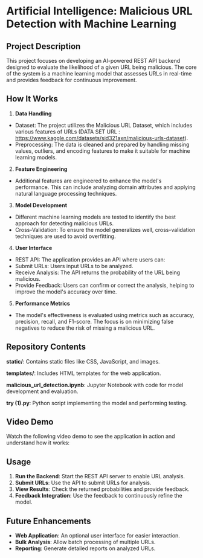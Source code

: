 # Artificial Intelligence: Malicious URL Detection with Machine Learning
## Project Description
This project focuses on developing an AI-powered REST API backend designed to evaluate the likelihood of a given URL being malicious. The core of the system is a machine learning model that assesses URLs in real-time and provides feedback for continuous improvement.

## How It Works
1. **Data Handling**
* Dataset: The project utilizes the Malicious URL Dataset, which includes various features of URLs (DATA SET URL : https://www.kaggle.com/datasets/sid321axn/malicious-urls-dataset).
* Preprocessing: The data is cleaned and prepared by handling missing values, outliers, and encoding features to make it suitable for machine learning models.
2. **Feature Engineering**
* Additional features are engineered to enhance the model's performance. This can include analyzing domain attributes and applying natural language processing techniques.
3. **Model Development**
* Different machine learning models are tested to identify the best approach for detecting malicious URLs.
* Cross-Validation: To ensure the model generalizes well, cross-validation techniques are used to avoid overfitting.
4. **User Interface**
* REST API: The application provides an API where users can:
* Submit URLs: Users input URLs to be analyzed.
* Receive Analysis: The API returns the probability of the URL being malicious.
* Provide Feedback: Users can confirm or correct the analysis, helping to improve the model's accuracy over time.
5. **Performance Metrics**
* The model's effectiveness is evaluated using metrics such as accuracy, precision, recall, and F1-score. The focus is on minimizing false negatives to reduce the risk of missing a malicious URL.
  
## Repository Contents
**static/**: Contains static files like CSS, JavaScript, and images.

**templates/**: Includes HTML templates for the web application.

**malicious_url_detection.ipynb**: Jupyter Notebook with code for model development and evaluation.

**try (1).py**: Python script implementing the model and performing testing.

## Video Demo
Watch the following video demo to see the application in action and understand how it works:



## Usage
1. **Run the Backend**: Start the REST API server to enable URL analysis.
2. **Submit URLs**: Use the API to submit URLs for analysis.
3. **View Results**: Check the returned probabilities and provide feedback.
4. **Feedback Integration**: Use the feedback to continuously refine the model.
  
## Future Enhancements
* **Web Application**: An optional user interface for easier interaction.
* **Bulk Analysis**: Allow batch processing of multiple URLs.
* **Reporting**: Generate detailed reports on analyzed URLs.


